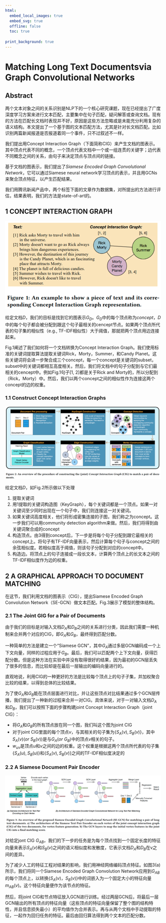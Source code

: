 ```yaml
---
html:
  embed_local_images: true
  embed_svg: true
  offline: false
  toc: true

print_background: true
---
```

# Matching Long Text Documentsvia Graph Convolutional Networks

## Abstract

两个文本对象之间的关系识别是NLP下的一个核心研究课题，现在已经提出了广度深度学习方案来进行文本匹配，主要集中在句子匹配，疑问解答或查询文档。现有的方法在匹配长文档时表现并不好，原因是这些方法忽略或是未能充分利用复杂的语义结构。本文提出了一个基于图的文本匹配方法，尤其是针对长文档匹配。比如识别两篇新闻报道是否报道着同一个事件，只不过叙述不一样。

我们提出用Concept Interaction Graph（下面简称CIG）来产生文档的图表示。其中顶点代表不同的概念，一个顶点代表文档中一个或一组连贯的关键字；边代表不同概念之间的关系，由句子来决定顶点与顶点间的链接。

基于文档的图表示，我们提出了*Siamese Encoded Graph Convolutional Network*，它可以通过Siamese neural network学习顶点的表示，并且用GCNs来聚合顶点特征，以产生匹配结果。

我们用腾讯新闻产品中，两个标签下面的文章作为数据集，对所提出的方法进行评估，结果表明，我们的方法是state-of-art的。

## 1 CONCEPT INTERACTION GRAPH

![](assets/Matching-Long-Text-Docs-via-GCNs-f9b07.png)

给定文档$D$，我们的目标是找到它的图表示$G_D$。$G_D$中的每个顶点称为*concept*，$D$中的每个句子都会被分配到跟这个句子最相关的cencept节点。如果两个顶点所代表的句子集的相似性（e.g., TF-IDF相似性）大于阈值，那就把两个顶点用边连接起来。

Fig.1阐述了我们如何将一个文档转换为Concept Interaction Graph。我们使用标准的关键词提取算法提取关键词Rick，Morty，Summer，和Candy Planet。这些关键词将会进一步聚合成三个concept，每一个concept是关键词的subset，subset中的关键词都相互高度相关。然后，我们将文档中的句子分配到与它们最相关的cencept中。例如Fig.1句子[1, 2]都是关于Rick and Morty的，所以分配到（Rick，Morty）中。然后，我们以两个concept之间的相似性作为连接这两个concept的边的权重。

### 1.1 Construct Concept Interaction Graphs

![](assets/Matching-Long-Text-Docs-via-GCNs-9ff25.png)

给定文档$D$，如Fig.2所示做以下处理

1. 提取关键词
2. 用1提取的关键词构造图（KeyGraph），每个关键词都是一个顶点。如果一对关键词至少同时出现在一个句子中，我们则连接这一对关键词。
3. 如果关键词高度相关，他们将形成密集连接的子图，我们称之为concept。这一步我们可以用community detection algorithm来做。然后，我们将得到由关键词聚合成的concept
4. 构造顶点。由3得到concept后，下一步是将每个句子分配到跟它最相关的concept上。将句子有TF-IDF向量表示，然后计算每个句子与concept之间的余弦相似度。若相似度高于阈值，则该句子分配到对应的concept中。
5. 构造边。将顶点上的句子连接成一段长文本，计算两个顶点上的长文本之间的TF-IDF相似度作为边的权重。

## 2 A GRAPHICAL APPROACH TO DOCUMENT MATCHING

在这节，我们利用文档的图表示（CIG），提出Siamese Encoded Graph Convolution Network（SE-GCN）做文本匹配。Fig.3展示了模型的整体结构。

###  2.1 The Joint GIG for a Pair of Documents

由于我们的目标是对输入文档$D_A$和$D_B$之间的关系进行分类，因此我们需要一种机制来合并两个对应的CIG，即$G_A$和$G_B$，最终得到匹配分数。

一种简单的方法是建立一个“Siamese GCN”，其中$G_A$通过多层GCN编码成一个上下文向量，同样的过程应用于$G_B$。最后，我们可以匹配两个上下文向量，获得匹配分数。但是这种方法在实验中并没有取得很好的结果，因为最初的GCN层丢失了很多的信息，而比较却是在最后一层输出的编码向量进行的。

直观地说，利用CIG的一种更好的方法是比较每个顶点上的句子子集，并加权聚合比较的结果，以得到总体的比较结果。

为了使$G_A$和$G_B$能在顶点层面进行对比，并让这些顶点对比结果通过多个GCN层传播，我们提出了一种新的过程来合并一对CIG。具体来说，对于一对输入文档$D_A$和$D_B$，我们可以按照下面的步骤构建joint Concept Interaction Graph（joint CIG）：

- 将$G_A$和$G_B$的所有顶点放在同一个图，我们叫这个图为joint CIG
- 对于joint CIG里面的每个顶点$v$，与其相关的句子集为$\{S_A(v), S_B(v)\}$，其中$S_A(v)(or \  S_B(v))$是与$G_A(or \ G_B)$中的顶点$v$相关的句子。
- $w_{uv}$是顶点$u$和$v$之间的边的权重。这个权重是根据这两个顶点所代表的句子集$\{S_A(u), S_B(u)\}$和$\{S_A(v), S_B(v)\}$之间的TF-IDF相似度决定的

### 2.2 A Siamese Document Pair Encoder

![](assets/Matching-Long-Text-Docs-via-GCNs-f205f.png)

对给定jont CIG $G_{AB}$，我们的下一步的任务是为每个顶点找到一个固定长度的特征向量来表示$S_A(v)$和$S_B(v)$之间的语义相似度和发散度，它表示文档$D_A$和$D_B$在v之间的差异。

为了减少人工的特征工程对结果的影响，我们用神经网络编码顶点特征。如图3(a)所示，我们将同一个Siamese Encoded Graph Convolution Network应用到$G_{AB}$的每个顶点上，以转换$\{S_A(v)，S_B(v)\}$中的词嵌入为一个固定大小的特征向量$m_{AB}(v)$。这个特征向量便作为该节点的特征。

然后，将joint CIG和节点特征放入GCN进行训练。经过两层GCN后，将最后一层GCN输出的所有顶点的特征向量（这些顶点的特征向量保留了整个图的结构特性，并且信息损失最小）的平均值作为合并表示。再与从两个文档中手动提取的特征，一起作为回归任务的特征。最后由回归算法得到两个文本的匹配分数。
